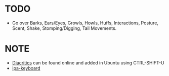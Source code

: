 # TODO

- Go over Barks, Ears/Eyes, Growls, Howls, Huffs, Interactions, Posture, Scent, Shake, Stomping/Digging, Tail Movements.

# NOTE

- [Diacritics](https://en.wikipedia.org/wiki/Diacritic) can be found online and added in Ubuntu using CTRL-SHIFT-U
- [ipa-keyboard](https://www.i2speak.com/ipa-keyboards#_)
